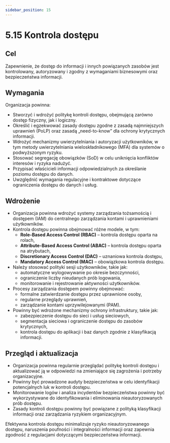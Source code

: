 ```yaml
---
sidebar_position: 15
---
```


# 5.15 Kontrola dostępu

## Cel

Zapewnienie, że dostęp do informacji i innych powiązanych zasobów jest kontrolowany, autoryzowany i zgodny z wymaganiami biznesowymi oraz bezpieczeństwa informacji.

## Wymagania

Organizacja powinna:

- Stworzyć i wdrożyć politykę kontroli dostępu, obejmującą zarówno dostęp fizyczny, jak i logiczny.
- Określić i egzekwować zasady dostępu zgodne z zasadą najmniejszych uprawnień (PoLP) oraz zasadą „need-to-know” dla ochrony krytycznych informacji.
- Wdrożyć mechanizmy uwierzytelniania i autoryzacji użytkowników, w tym metody uwierzytelniania wieloskładnikowego (MFA) dla systemów o podwyższonym ryzyku.
- Stosować segregację obowiązków (SoD) w celu uniknięcia konfliktów interesów i ryzyka nadużyć.
- Przypisać właścicieli informacji odpowiedzialnych za określanie poziomu dostępu do danych.
- Uwzględnić wymagania regulacyjne i kontraktowe dotyczące ograniczenia dostępu do danych i usług.

## Wdrożenie

- Organizacja powinna wdrożyć systemy zarządzania tożsamością i dostępem (IAM) do centralnego zarządzania kontami i uprawnieniami użytkowników.
- Kontrola dostępu powinna obejmować różne modele, w tym:
  - **Role-Based Access Control (RBAC)** – kontrola dostępu oparta na rolach,
  - **Attribute-Based Access Control (ABAC)** – kontrola dostępu oparta na atrybutach,
  - **Discretionary Access Control (DAC)** – uznaniowa kontrola dostępu,
  - **Mandatory Access Control (MAC)** – obowiązkowa kontrola dostępu.
- Należy stosować polityki sesji użytkowników, takie jak:
  - automatyczne wylogowywanie po okresie bezczynności,
  - ograniczenie liczby nieudanych prób logowania,
  - monitorowanie i rejestrowanie aktywności użytkowników.
- Procesy zarządzania dostępem powinny obejmować:
  - formalne zatwierdzanie dostępu przez uprawnione osoby,
  - regularne przeglądy uprawnień,
  - zarządzanie kontami uprzywilejowanymi (PAM).
- Powinny być wdrożone mechanizmy ochrony infrastruktury, takie jak:
  - zabezpieczenie dostępu do sieci i usług sieciowych,
  - segmentacja sieciowa i ograniczenie dostępu do zasobów krytycznych,
  - kontrola dostępu do aplikacji i baz danych zgodnie z klasyfikacją informacji.

## Przegląd i aktualizacja

- Organizacja powinna regularnie przeglądać politykę kontroli dostępu i aktualizować ją w odpowiedzi na zmieniające się zagrożenia i potrzeby organizacyjne.
- Powinny być prowadzone audyty bezpieczeństwa w celu identyfikacji potencjalnych luk w kontroli dostępu.
- Monitorowanie logów i analiza incydentów bezpieczeństwa powinny być wykorzystywane do identyfikowania i eliminowania nieautoryzowanych prób dostępu.
- Zasady kontroli dostępu powinny być powiązane z polityką klasyfikacji informacji oraz zarządzania ryzykiem organizacyjnym.

Efektywna kontrola dostępu minimalizuje ryzyko nieautoryzowanego dostępu, naruszenia poufności i integralności informacji oraz zapewnia zgodność z regulacjami dotyczącymi bezpieczeństwa informacji.
